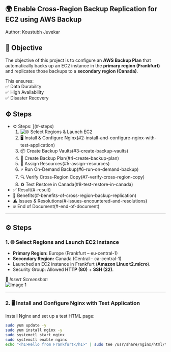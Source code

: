 ## 🌍 Enable Cross-Region Backup Replication for EC2 using AWS Backup

Author: Koustubh Juvekar
## 🎯 Objective  
The objective of this project is to configure an **AWS Backup Plan** that automatically backs up an EC2 instance in the **primary region (Frankfurt)** and replicates those backups to a **secondary region (Canada)**.  

This ensures:  
✅ Data Durability  
✅ High Availability  
✅ Disaster Recovery  


## ⚙️ Steps  
- ⚙️ Steps: ](#️-steps) 
  1. ![🌐 Select Regions & Launch EC2](#1-select-regions-and-launch-ec2-instance)  
  2. 🖥️ Install & Configure Nginx(#2-install-and-configure-nginx-with-test-application)  
  3. 📦 Create Backup Vaults(#3-create-backup-vaults)  
  4. 📝 Create Backup Plan(#4-create-backup-plan)  
  5. 🔗 Assign Resources(#5-assign-resources)  
  6. ⚡ Run On-Demand Backup(#6-run-on-demand-backup)  
  7. 🔍 Verify Cross-Region Copy(#7-verify-cross-region-copy)  
  8. ♻️ Test Restore in Canada(#8-test-restore-in-canada)  
- ✅ Result(#-result)  
- 🌟 Benefits(#-benefits-of-cross-region-backup-replication)  
- ⚠️ Issues & Resolutions(#️-issues-encountered-and-resolutions)  
- 🔚 End of Document(#-end-of-document)  

---

## ⚙️ Steps  

### 1. 🌐 Select Regions and Launch EC2 Instance
- **Primary Region:** Europe (Frankfurt – eu-central-1)  
- **Secondary Region:** Canada (Central – ca-central-1)  
- Launched an EC2 instance in Frankfurt (**Amazon Linux t2.micro**).  
- Security Group: Allowed **HTTP (80)** + **SSH (22)**.  

📸 *Insert Screenshot:*  
![Image 1](path/to/image1.png)  

---

### 2. 🖥️ Install and Configure Nginx with Test Application
Install Nginx and set up a test HTML page:  
```bash
sudo yum update -y
sudo yum install nginx -y
sudo systemctl start nginx
sudo systemctl enable nginx
echo "<h1>Hello from Frankfurt</h1>" | sudo tee /usr/share/nginx/html/test.html

